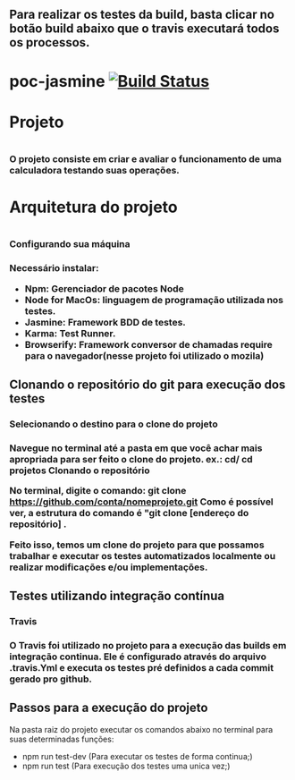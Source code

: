 Para realizar os testes da build, basta clicar no botão build abaixo que o travis executará todos os processos.
----------------------------------------------------------------------------------------------
# poc-jasmine [![Build Status](https://travis-ci.org/jgilberto1/poc-jasmine.svg?branch=master)](https://travis-ci.org/jgilberto1/poc-jasmine)

<h1>Projeto<h1>
  <h3>O projeto consiste em criar e avaliar o funcionamento de uma calculadora testando suas operações.<h3>
  

<h1>Arquitetura do projeto<h1>

<h3>Configurando sua máquina<h3>

Necessário instalar:
* Npm: Gerenciador de pacotes Node
* Node for MacOs: linguagem de programação utilizada nos testes.
* Jasmine: Framework BDD de testes.
* Karma: Test Runner.
* Browserify: Framework conversor de chamadas require para o navegador(nesse projeto foi utilizado o mozila)

Clonando o repositório do git para execução dos testes
------------------------------------------------------

<h3>Selecionando o destino para o clone do projeto<h3>

Navegue no terminal até a pasta em que você achar mais apropriada para ser feito o clone do projeto.
ex.: cd/
cd projetos
Clonando o repositório

No terminal, digite o comando:
git clone https://github.com/conta/nomeprojeto.git
Como é possível ver, a estrutura do comando é "git clone [endereço do repositório] .

Feito isso, temos um clone do projeto para que possamos trabalhar e executar os testes automatizados localmente ou realizar modificações e/ou implementações.

Testes utilizando integração contínua
--------------------------------------
<h3>Travis<h3>

O Travis foi utilizado no projeto para a execução das builds  em integração continua. Ele é configurado através do arquivo .travis.Yml e executa os testes pré definidos a cada commit gerado pro github.

Passos para a execução do projeto
-------------------------------------

Na pasta raiz do projeto executar os comandos abaixo no terminal para suas determinadas funções:

  * npm run test-dev (Para executar os testes de forma continua;)
  * npm run test (Para execução dos testes uma unica vez;)



